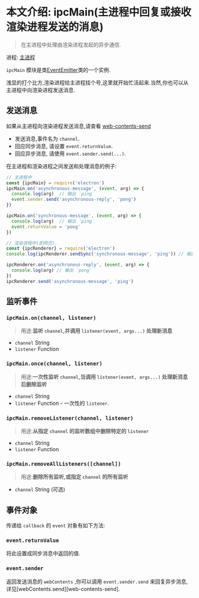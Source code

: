 # 本文介绍: ipcMain(主进程中回复或接收渲染进程发送的消息)
> 在主进程中处理由渲染进程发起的异步通信.

进程: [主进程](../glossary.md#main-process)       

 `ipcMain` 模块是类[EventEmitter](https://nodejs.org/api/events.html)类的一个实例.
 
浅显的打个比方,渲染进程给主进程挂个号,这里就开始忙活起来.当然,你也可以从主进程中向渲染进程发送消息.

## 发送消息
如果从主进程向渲染进程发送消息,请查看 [web-contents-send](web-contents.md#contentssendchannel-arg1-arg2-)

* 发送消息,事件名为 `channel`.
* 回应同步消息, 请设置 `event.returnValue`.
* 回应异步消息, 请使用 `event.sender.send(...)`.

在主进程和渲染进程之间发送和处理消息的例子:
```JavaScript
// 主进程中
const {ipcMain} = require('electron')
ipcMain.on('asynchronous-message', (event, arg) => {
  console.log(arg)  // 输出 `ping`
  event.sender.send('asynchronous-reply', 'pong')
})

ipcMain.on('synchronous-message', (event, arg) => {
  console.log(arg)  // 输出 `ping`
  event.returnValue = 'pong'
})
```

```JavaScript
// 渲染进程中(即网页).
const {ipcRenderer} = require('electron')
console.log(ipcRenderer.sendSync('synchronous-message', 'ping')) // 输出 `pong`

ipcRenderer.on('asynchronous-reply', (event, arg) => {
  console.log(arg) // 输出 `pong`
})
ipcRenderer.send('asynchronous-message', 'ping')
```

## 监听事件

### `ipcMain.on(channel, listener)`
> 用途:**监听 `channel`,并调用 `listener(event, args...)` 处理新消息**

* `channel` String
* `listener` Function

### `ipcMain.once(channel, listener)`
> 用途:**一次性监听 `channel`,当调用 `listener(event, args...)` 处理新消息后删除监听**

* `channel` String
* `listener` Function - 一次性的 `listener`.

### `ipcMain.removeListener(channel, listener)`
> 用途:**从指定 `channel` 的监听数组中删除特定的 `listener`**

* `channel` String
* `listener` Function

### `ipcMain.removeAllListeners([channel])`
> 用途:**删除所有监听,或指定 `channel` 的所有监听**

* `channel` String (可选)

## 事件对象
传递给 `callback` 的 `event` 对象有如下方法:

### `event.returnValue`
将此设置成同步消息中返回的值.

### `event.sender`
返回发送消息的 `webContents` ,你可以调用 `event.sender.send`  来回复异步消息,详见[webContents.send][web-contents-send].

